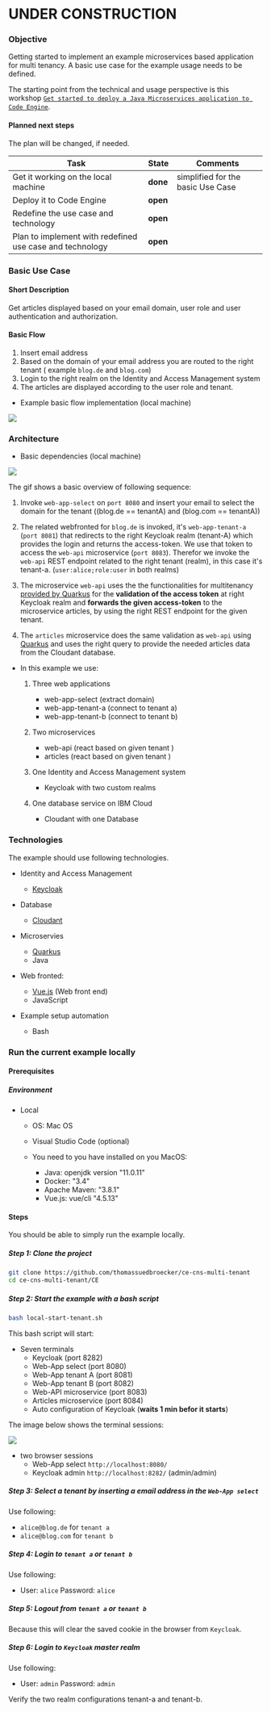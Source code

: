 # UNDER CONSTRUCTION

### Objective

Getting started to implement an example microservices based application for multi tenancy. A basic use case for the example usage needs to be defined. 

The starting point from the technical and usage perspective is this workshop [`Get started to deploy a Java Microservices application to Code Engine`](https://suedbroecker.net/2021/05/28/new-hands-on-workshop-get-started-to-deploy-a-java-microservices-application-to-code-engine/).

#### Planned next steps

The plan will be changed, if needed.

| Task | State | Comments|
| --- | --- | --- |
|Get it working on the local machine | **done** | simplified for the basic Use Case  |
| Deploy it to Code Engine | **open** |   |
| Redefine the use case and technology | **open** |   |
| Plan to implement with redefined use case and technology | **open** |   |

### Basic Use Case

#### Short Description 

Get articles displayed based on your email domain, user role and user authentication and authorization.

#### Basic Flow

1. Insert email address
2. Based on the domain of your email address you are routed to the right tenant ( example `blog.de` and `blog.com`)
3. Login to the right realm on the Identity and Access Management system
4. The articles are displayed according to the user role and tenant.

* Example basic flow implementation (local machine)

![](images/very-basic-mulit-tenant.gif)

### Architecture

* Basic dependencies (local machine)

![](images/very-basic-mulit-tenant-diagram.gif)

The gif shows a basic overview of following sequence:

1. Invoke `web-app-select` on `port 8080` and insert your email to select the domain for the tenant ((blog.de == tenantA) and (blog.com == tenantA))

2. The related webfronted for `blog.de` is invoked, it's `web-app-tenant-a` (`port 8081`) that redirects to the right Keycloak realm (tenant-A) which provides the login and returns the access-token. We use that token to access the `web-api` microservice (`port 8083`). Therefor we invoke the `web-api` REST endpoint related to the right tenant (realm), in this case it's tenant-a. (`user:alice;role:user` in both realms)

3. The microservice `web-api` uses the the functionalities for multitenancy [provided by Quarkus](https://quarkus.io/guides/security-openid-connect-multitenancy) for the **validation of the access token** at right Keycloak realm and **forwards the given access-token** to the microservice articles, by using the right REST endpoint for the given tenant.

4. The `articles` microservice does the same validation as `web-api` using [Quarkus](https://quarkus.io/guides/security-openid-connect-multitenancy) and uses the right query to provide the needed articles data from the Cloudant database.

* In this example we use:

    1. Three web applications

         * web-app-select (extract domain)
         * web-app-tenant-a (connect to tenant a)
         * web-app-tenant-b (connect to tenant b)

    2. Two microservices

        * web-api (react based on given tenant )
        * articles (react based on given tenant )

    3. One Identity and Access Management system

        * Keycloak with two custom realms

    4. One database service on IBM Cloud

        * Cloudant with one Database       

### Technologies

The example should use following technologies.

* Identity and Access Management

    * [Keycloak](https://www.keycloak.org)

* Database

    * [Cloudant](https://www.ibm.com/cloud/cloudant)

* Microservies

    * [Quarkus](https://quarkus.io)
    * Java

* Web fronted:

    * [Vue.js](https://vuejs.org) (Web front end)
    * JavaScript

* Example setup automation

    * Bash


### Run the current example locally

#### Prerequisites

##### Environment

* Local

    * OS: Mac OS
    * Visual Studio Code (optional)

    * You need to you have installed on you MacOS:

        * Java: openjdk version "11.0.11"
        * Docker: "3.4"
        * Apache Maven: "3.8.1"
        * Vue.js: vue/cli "4.5.13"

#### Steps

You should be able to simply run the example locally.

##### Step 1: Clone the project

```sh
git clone https://github.com/thomassuedbroecker/ce-cns-multi-tenant
cd ce-cns-multi-tenant/CE
```

##### Step 2: Start the example with a bash script

```sh
bash local-start-tenant.sh
```

This bash script will start:

* Seven terminals 
    * Keycloak (port 8282)
    * Web-App select (port 8080)
    * Web-App tenant A (port 8081)
    * Web-App tenant B (port 8082)
    * Web-API microservice (port 8083)
    * Articles microservice (port 8084)
    * Auto configuration of Keycloak (**waits 1 min befor it starts**)

The image below shows the terminal sessions:

![](images/local-example.png)

* two browser sessions
    * Web-App select `http://localhost:8080/` 
    * Keycloak admin `http://localhost:8282/` (admin/admin)

##### Step 3: Select a tenant by inserting a email address in the `Web-App select` 

  Use following:
   
  - `alice@blog.de` for `tenant a`
  - `alice@blog.com` for `tenant b`

##### Step 4: Login to `tenant a` or `tenant b`

  Use following:

  - User: `alice` Password: `alice`

##### Step 5: Logout from `tenant a` or `tenant b`

Because this will clear the saved cookie in the browser from `Keycloak`.

##### Step 6: Login to `Keycloak` master realm

  Use following:

  - User: `admin` Password: `admin`

Verify the two realm configurations tenant-a and tenant-b.


